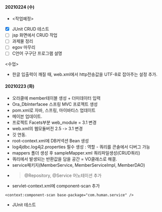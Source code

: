 #### 20210224 (수)
- <작업예정>
- [x] JUnit CRUD 테스트
- [ ] jsp 화면에서 CRUD 작업
- [ ] 과제물 정리
- [ ] egov 마무리
- [ ] C언어 구구단 프로그램 설명

<수업>
- 한글 입출력이 깨질 때, web.xml에서 http전송값을 UTF-8로 잡아주는 설정 추가.

#### 20210223 (화)
- 오라클에 member테이블 생성 + 더미데이터 입력
- Ora_DbInterfacee 스프링 MVC 프로젝트 생성
- pom.xml로 자바, 스프링, 마이바티스 업데이트 
- 메이븐 업데이트.
- 프로젝트 Facets부분 web_module = 3.1 변경
- web.xml의 웹모듈버전 2.5 -> 3.1 변경
- 깃 연동.
- root-context.xml에 DB커넥션 Bean 생성
- log4jdbc.log4j2.properties 필수 생성 : 역할 - 쿼리를 콘솔에서 디버그 가능
- mappers 폴더 생성 후 sampleMapper.xml 쿼리파일생성(CRUD쿼리)
- 쿼리에서 발생되는 반환값을 담을 공간 = VO클래스로 해결.
- service패키지(MemberService, MemberServiceImpl, MemberDAO)
- > @Repository, @Service 어노테이션 추가
- servlet-context.xml에 component-scan 추가

```
<context:component-scan base-package="com.human.service" />
```
- JUnit 테스트 